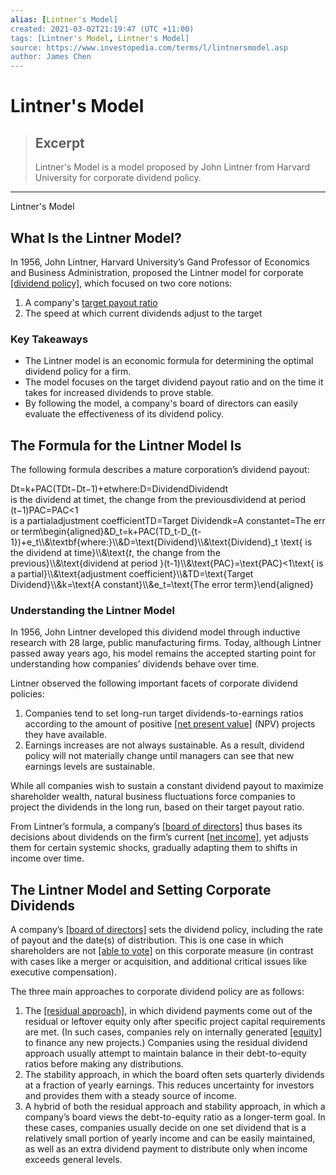 ```yaml
---
alias: [Lintner's Model]
created: 2021-03-02T21:19:47 (UTC +11:00)
tags: [Lintner's Model, Lintner's Model]
source: https://www.investopedia.com/terms/l/lintnersmodel.asp
author: James Chen
---
```


# Lintner's Model

> ## Excerpt
> Lintner's Model is a model proposed by John Lintner from Harvard University for corporate dividend policy.

---

Lintner's Model
## What Is the Lintner Model?

In 1956, John Lintner, Harvard University’s Gand Professor of Economics and Business Administration, proposed the Lintner model for corporate [[dividend policy]](https://www.investopedia.com/terms/r/riskreturntradeoff.asp), which focused on two core notions:

1.  A company's [target payout ratio](https://www.investopedia.com/terms/t/target-payout-ratio.asp)
2.  The speed at which current dividends adjust to the target

### Key Takeaways

-   The Lintner model is an economic formula for determining the optimal dividend policy for a firm.
-   The model focuses on the target dividend payout ratio and on the time it takes for increased dividends to prove stable.
-   By following the model, a company's board of directors can easily evaluate the effectiveness of its dividend policy.

## The Formula for the Lintner Model Is

The following formula describes a mature corporation’s dividend payout:

Dt\=k+PAC(TDt−Dt−1)+etwhere:D\=DividendDividendt is the dividend at timet, the change from the previousdividend at period (t−1)PAC\=PAC<1 is a partialadjustment coefficientTD\=Target Dividendk\=A constantet\=The error term\\begin{aligned}&D\_t=k+PAC(TD\_t-D\_{t-1})+e\_t\\\\&\\textbf{where:}\\\\&D=\\text{Dividend}\\\\&\\text{Dividend}\_t \\text{ is the dividend at time}\\\\&\\text{$t$, the change from the previous}\\\\&\\text{dividend at period }(t-1)\\\\&\\text{PAC}=\\text{PAC}<1\\text{ is a partial}\\\\&\\text{adjustment coefficient}\\\\&TD=\\text{Target Dividend}\\\\&k=\\text{A constant}\\\\&e\_t=\\text{The error term}\\end{aligned}

### Understanding the Lintner Model

In 1956, John Lintner developed this dividend model through inductive research with 28 large, public manufacturing firms. Today, although Lintner passed away years ago, his model remains the accepted starting point for understanding how companies’ dividends behave over time.

Lintner observed the following important facets of corporate dividend policies:

1.  Companies tend to set long-run target dividends-to-earnings ratios according to the amount of positive [[net present value]](https://www.investopedia.com/terms/n/npv.asp) (NPV) projects they have available.
2.  Earnings increases are not always sustainable. As a result, dividend policy will not materially change until managers can see that new earnings levels are sustainable.

While all companies wish to sustain a constant dividend payout to maximize shareholder wealth, natural business fluctuations force companies to project the dividends in the long run, based on their target payout ratio.

From Lintner’s formula, a company’s [[board of directors]](https://www.investopedia.com/terms/b/boardofdirectors.asp) thus bases its decisions about dividends on the firm’s current [[net income]](https://www.investopedia.com/terms/n/netincome.asp), yet adjusts them for certain systemic shocks, gradually adapting them to shifts in income over time.

## The Lintner Model and Setting Corporate Dividends

A company’s [[board of directors]](https://www.investopedia.com/terms/b/boardofdirectors.asp) sets the dividend policy, including the rate of payout and the date(s) of distribution. This is one case in which shareholders are not [[able to vote]](https://www.investopedia.com/ask/answers/040315/what-can-shareholders-vote.asp) on this corporate measure (in contrast with cases like a merger or acquisition, and additional critical issues like executive compensation).

The three main approaches to corporate dividend policy are as follows:

1.  The [[residual approach]](https://www.investopedia.com/terms/r/residual-dividend.asp), in which dividend payments come out of the residual or leftover equity only after specific project capital requirements are met. (In such cases, companies rely on internally generated [[equity]](https://www.investopedia.com/terms/e/equity.asp) to finance any new projects.) Companies using the residual dividend approach usually attempt to maintain balance in their debt-to-equity ratios before making any distributions.
2.  The stability approach, in which the board often sets quarterly dividends at a fraction of yearly earnings. This reduces uncertainty for investors and provides them with a steady source of income.
3.  A hybrid of both the residual approach and stability approach, in which a company’s board views the debt-to-equity ratio as a longer-term goal. In these cases, companies usually decide on one set dividend that is a relatively small portion of yearly income and can be easily maintained, as well as an extra dividend payment to distribute only when income exceeds general levels.
